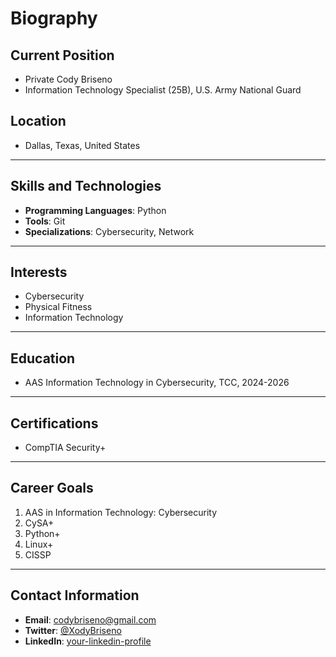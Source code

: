 # Biography

## Current Position
- Private Cody Briseno
- Information Technology Specialist (25B), U.S. Army National Guard

## Location
- Dallas, Texas, United States

---

## Skills and Technologies

- **Programming Languages**: Python
- **Tools**: Git
- **Specializations**: Cybersecurity, Network

---

## Interests

- Cybersecurity
- Physical Fitness
- Information Technology
---

## Education

- AAS Information Technology in Cybersecurity, TCC, 2024-2026

---

## Certifications

- CompTIA Security+

---

## Career Goals

1. AAS in Information Technology: Cybersecurity
2. CySA+
3. Python+
4. Linux+
5. CISSP
   
---

## Contact Information

- **Email**: [codybriseno@gmail.com](mailto:codybriseno@gmail.com)
- **Twitter**: [@XodyBriseno](https://twitter.com/XodyBriseno)
- **LinkedIn**: [your-linkedin-profile](https://www.linkedin.com/in/your-linkedin-profile/)


